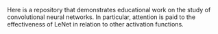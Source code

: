 Here is a repository that demonstrates educational work on the study of convolutional neural networks.
In particular, attention is paid to the effectiveness of LeNet in relation to other activation functions.
